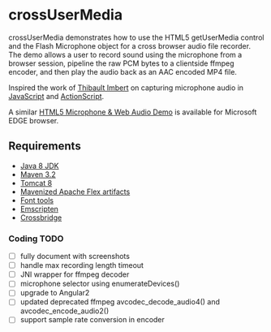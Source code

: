 # crossUserMedia #

crossUserMedia demonstrates how to use the HTML5 getUserMedia control and the Flash Microphone object for a cross browser audio file recorder.
The demo allows a user to record sound using the microphone from a browser session, pipeline the raw PCM bytes to a clientside ffmpeg encoder, and then play the audio back as an AAC encoded MP4 file.

Inspired the work of [Thibault Imbert](http://www.adobe.com/devnet/author_bios/thibault_imbert.html) on capturing microphone audio in [JavaScript](http://typedarray.org/from-microphone-to-wav-to-server/) and [ActionScript](http://www.bytearray.org/?p=1858).

A similar [HTML5 Microphone & Web Audio Demo](https://dev.modern.ie/testdrive/demos/microphone/) is available for Microsoft EDGE browser.

## Requirements ##
* [Java 8 JDK](http://www.oracle.com/technetwork/java/javase/downloads/index.html)
* [Maven 3.2](https://maven.apache.org/download.cgi)
* [Tomcat 8](https://tomcat.apache.org)
* [Mavenized Apache Flex artifacts](microphone/README.md)
* [Font tools](frontend/README.md)
* [Emscripten](encoder/js/README.md)
* [Crossbridge](encoder/as3/README.md)

### Coding TODO ###

- [ ] fully document with screenshots
- [ ] handle max recording length timeout
- [ ] JNI wrapper for ffmpeg decoder
- [ ] microphone selector using enumerateDevices()
- [ ] upgrade to Angular2
- [ ] updated deprecated ffmpeg avcodec_decode_audio4() and avcodec_encode_audio2()
- [ ] support sample rate conversion in encoder